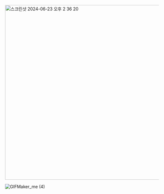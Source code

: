 <img width="572" alt="스크린샷 2024-06-23 오후 2 36 20" src="https://github.com/Capstone-molbbang/capstone-server-spring/assets/91180366/484a1d63-f108-4246-a10d-60d2d7af6cf1">

![GIFMaker_me (4)](https://github.com/Capstone-molbbang/capstone-server-spring/assets/91180366/6b4dc070-e36d-4069-ab0c-77f68454c915)
